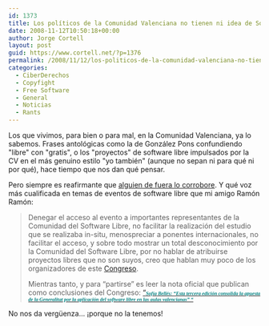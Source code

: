 ```yaml
---
id: 1373
title: Los políticos de la Comunidad Valenciana no tienen ni idea de Soft Libre
date: 2008-11-12T10:50:18+00:00
author: Jorge Cortell
layout: post
guid: https://www.cortell.net/?p=1376
permalink: /2008/11/12/los-politicos-de-la-comunidad-valenciana-no-tienen-ni-idea-de-soft-libre/
categories:
  - CiberDerechos
  - Copyfight
  - Free Software
  - General
  - Noticias
  - Rants
---
```

Los que vivimos, para bien o para mal, en la Comunidad Valenciana, ya lo sabemos. Frases antológicas como la de González Pons confundiendo "libre" con "gratis", o los "proyectos" de software libre impulsados por la CV en el más genuino estilo "yo también" (aunque no sepan ni para qué ni por qué), hace tiempo que nos dan qué pensar.

Pero siempre es reafirmante que <a title="https://ramonramon.org/blog/2008/11/10/iii-congreso-lliurex-antitesis-a-software-libre/" href="https://ramonramon.org/blog/2008/11/10/iii-congreso-lliurex-antitesis-a-software-libre/" target="_blank">alguien de fuera lo corrobore</a>. Y qué voz más cualificada en temas de eventos de software libre que mi amigo Ramón Ramón:

> Denegar el acceso al evento a importantes representantes de la Comunidad del Software Libre, no facilitar la realización del estudio que se realizaba in-situ, menospreciar a ponentes internacionales, no facilitar el acceso, y sobre todo mostrar un total desconocimiento por la Comunidad del Software Libre, por no hablar de atribuirse proyectos libres que no son suyos, creo que hablan muy poco de los organizadores de este <a title="https://ramonramon.org/blog/?s=III+Congreso+Software+Libre" href="https://ramonramon.org/blog/?s=III+Congreso+Software+Libre" target="_blank">Congreso</a>.
> 
> Mientras tanto, y para “partirse” es leer la nota oficial que publican como conclusiones del Congreso: [“<span style="font-family: Verdana;font-size: x-small"><span style="color: #008080"><strong><em>Sofía</em></strong></span><strong><em><span style="color: #008080"> Bellés: “Esta tercera edición consolida la apuesta de la Generalitat por la aplicación del software libre en las aulas valencianas” “</span></em></strong></span>](https://www.eltorrenti.com/editoriales/200811/20081107-037.htm)

No nos da vergüenza... ¡porque no la tenemos!